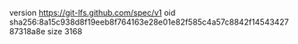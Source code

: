 version https://git-lfs.github.com/spec/v1
oid sha256:8a15c938d8f19eeb8f764163e28e01e82f585c4a57c8842f1454342787318a8e
size 3168
